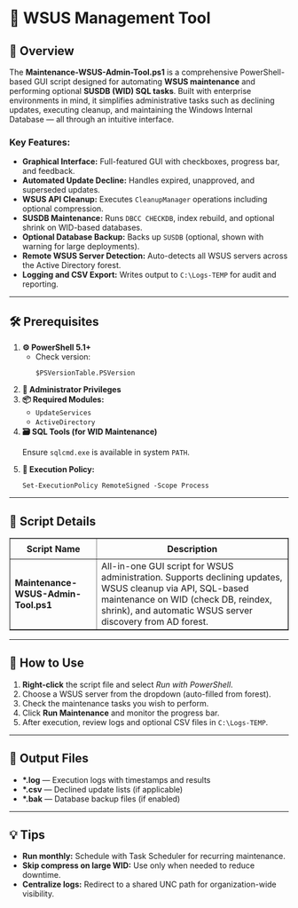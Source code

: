 <div>
  <h1>🧰 WSUS Management Tool</h1>

  <h2>📝 Overview</h2>
  <p>
    The <strong>Maintenance-WSUS-Admin-Tool.ps1</strong> is a comprehensive PowerShell-based GUI script
    designed for automating <strong>WSUS maintenance</strong> and performing optional <strong>SUSDB (WID) SQL tasks</strong>.
    Built with enterprise environments in mind, it simplifies administrative tasks such as declining updates, executing cleanup,
    and maintaining the Windows Internal Database — all through an intuitive interface.
  </p>

  <h3>Key Features:</h3>
  <ul>
    <li><strong>Graphical Interface:</strong> Full-featured GUI with checkboxes, progress bar, and feedback.</li>
    <li><strong>Automated Update Decline:</strong> Handles expired, unapproved, and superseded updates.</li>
    <li><strong>WSUS API Cleanup:</strong> Executes <code>CleanupManager</code> operations including optional compression.</li>
    <li><strong>SUSDB Maintenance:</strong> Runs <code>DBCC CHECKDB</code>, index rebuild, and optional shrink on WID-based databases.</li>
    <li><strong>Optional Database Backup:</strong> Backs up <code>SUSDB</code> (optional, shown with warning for large deployments).</li>
    <li><strong>Remote WSUS Server Detection:</strong> Auto-detects all WSUS servers across the Active Directory forest.</li>
    <li><strong>Logging and CSV Export:</strong> Writes output to <code>C:\Logs-TEMP</code> for audit and reporting.</li>
  </ul>

  <hr />

  <h2>🛠️ Prerequisites</h2>
  <ol>
    <li>
      <strong>⚙️ PowerShell 5.1+</strong>
      <ul>
        <li>Check version:
          <pre><code>$PSVersionTable.PSVersion</code></pre>
        </li>
      </ul>
    </li>
    <li><strong>🔑 Administrator Privileges</strong></li>
    <li>
      <strong>📦 Required Modules:</strong>
      <ul>
        <li><code>UpdateServices</code></li>
        <li><code>ActiveDirectory</code></li>
      </ul>
    </li>
    <li>
      <strong>🗃 SQL Tools (for WID Maintenance)</strong>
      <p>Ensure <code>sqlcmd.exe</code> is available in system <code>PATH</code>.</p>
    </li>
    <li>
      <strong>🔧 Execution Policy:</strong>
      <pre><code>Set-ExecutionPolicy RemoteSigned -Scope Process</code></pre>
    </li>
  </ol>

  <hr />

  <h2>📄 Script Details</h2>
  <table border="1" style="border-collapse: collapse; width: 100%;">
    <thead>
      <tr>
        <th style="padding: 8px;">Script Name</th>
        <th style="padding: 8px;">Description</th>
      </tr>
    </thead>
    <tbody>
      <tr>
        <td><strong>Maintenance-WSUS-Admin-Tool.ps1</strong></td>
        <td>
          All-in-one GUI script for WSUS administration. Supports declining updates, WSUS cleanup via API, 
          SQL-based maintenance on WID (check DB, reindex, shrink), and automatic WSUS server discovery from AD forest.
        </td>
      </tr>
    </tbody>
  </table>

  <hr />

  <h2>🚀 How to Use</h2>
  <ol>
    <li><strong>Right-click</strong> the script file and select <em>Run with PowerShell</em>.</li>
    <li>Choose a WSUS server from the dropdown (auto-filled from forest).</li>
    <li>Check the maintenance tasks you wish to perform.</li>
    <li>Click <strong>Run Maintenance</strong> and monitor the progress bar.</li>
    <li>After execution, review logs and optional CSV files in <code>C:\Logs-TEMP</code>.</li>
  </ol>

  <hr />

  <h2>📁 Output Files</h2>
  <ul>
    <li><strong>*.log</strong> — Execution logs with timestamps and results</li>
    <li><strong>*.csv</strong> — Declined update lists (if applicable)</li>
    <li><strong>*.bak</strong> — Database backup files (if enabled)</li>
  </ul>

  <hr />

  <h2>💡 Tips</h2>
  <ul>
    <li><strong>Run monthly:</strong> Schedule with Task Scheduler for recurring maintenance.</li>
    <li><strong>Skip compress on large WID:</strong> Use only when needed to reduce downtime.</li>
    <li><strong>Centralize logs:</strong> Redirect to a shared UNC path for organization-wide visibility.</li>
  </ul>
</div>
